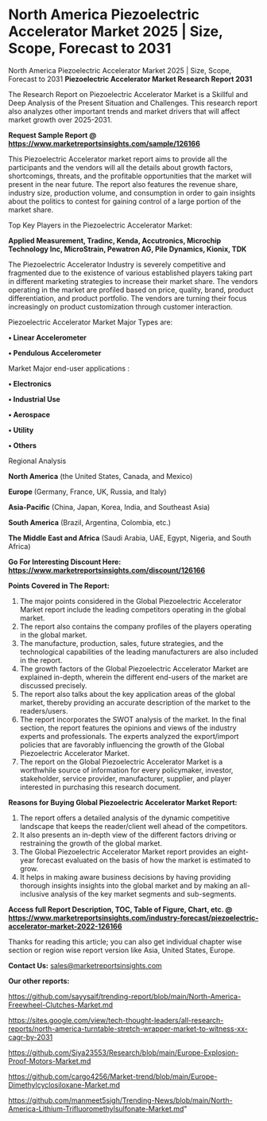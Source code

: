 # North America Piezoelectric Accelerator Market 2025 | Size, Scope, Forecast to 2031
 North America Piezoelectric Accelerator Market 2025 | Size, Scope, Forecast to 2031
<strong>Piezoelectric Accelerator Market Research Report 2031</strong>

The Research Report on Piezoelectric Accelerator Market is a Skillful and Deep Analysis of the Present Situation and Challenges. This research report also analyzes other important trends and market drivers that will affect market growth over 2025-2031.

<strong>Request Sample Report @ <a href=https://www.marketreportsinsights.com/sample/126166>https://www.marketreportsinsights.com/sample/126166</a></strong>

This Piezoelectric Accelerator market report aims to provide all the participants and the vendors will all the details about growth factors, shortcomings, threats, and the profitable opportunities that the market will present in the near future. The report also features the revenue share, industry size, production volume, and consumption in order to gain insights about the politics to contest for gaining control of a large portion of the market share.

Top Key Players in the Piezoelectric Accelerator Market:

<strong>Applied Measurement, Tradinc, Kenda, Accutronics, Microchip Technology Inc, MicroStrain, Pewatron AG, Pile Dynamics, Kionix, TDK</strong>

The Piezoelectric Accelerator Industry is severely competitive and fragmented due to the existence of various established players taking part in different marketing strategies to increase their market share. The vendors operating in the market are profiled based on price, quality, brand, product differentiation, and product portfolio. The vendors are turning their focus increasingly on product customization through customer interaction.

Piezoelectric Accelerator Market Major Types are:

<strong>• Linear Accelerometer

• Pendulous Accelerometer</strong>

Market Major end-user applications :

<strong>• Electronics

• Industrial Use

• Aerospace

• Utility

• Others</strong>

Regional Analysis

</u><strong><b>North America</b></strong> (the United States, Canada, and Mexico)

<strong><b>Europe </b></strong>(Germany, France, UK, Russia, and Italy)

<strong><b>Asia-Pacific</b></strong> (China, Japan, Korea, India, and Southeast Asia)

<strong><b>South America</b></strong> (Brazil, Argentina, Colombia, etc.)

<strong><b>The Middle East and Africa</b></strong> (Saudi Arabia, UAE, Egypt, Nigeria, and South Africa)

<strong>Go For Interesting Discount Here: <a href=https://www.marketreportsinsights.com/discount/126166>https://www.marketreportsinsights.com/discount/126166</a></strong>

<strong>Points Covered in The Report:</strong>
<ol>
  <li>The major points considered in the Global Piezoelectric Accelerator Market report include the leading competitors operating in the global market.</li>
  <li>The report also contains the company profiles of the players operating in the global market.</li>
  <li>The manufacture, production, sales, future strategies, and the technological capabilities of the leading manufacturers are also included in the report.</li>
  <li>The growth factors of the Global Piezoelectric Accelerator Market are explained in-depth, wherein the different end-users of the market are discussed precisely.</li>
  <li>The report also talks about the key application areas of the global market, thereby providing an accurate description of the market to the readers/users.</li>
  <li>The report incorporates the SWOT analysis of the market. In the final section, the report features the opinions and views of the industry experts and professionals. The experts analyzed the export/import policies that are favorably influencing the growth of the Global Piezoelectric Accelerator Market.</li>
  <li>The report on the Global Piezoelectric Accelerator Market is a worthwhile source of information for every policymaker, investor, stakeholder, service provider, manufacturer, supplier, and player interested in purchasing this research document.</li>
</ol>
<strong>Reasons for Buying Global Piezoelectric Accelerator Market Report:</strong>

<ol>
  <li>The report offers a detailed analysis of the dynamic competitive landscape that keeps the reader/client well ahead of the competitors.</li>
  <li>It also presents an in-depth view of the different factors driving or restraining the growth of the global market.</li>
  <li>The Global Piezoelectric Accelerator Market report provides an eight-year forecast evaluated on the basis of how the market is estimated to grow.</li>
  <li>It helps in making aware business decisions by having providing thorough insights insights into the global market and by making an all-inclusive analysis of the key market segments and sub-segments.</li>
</ol>
<strong>Access full Report Description, TOC, Table of Figure, Chart, etc. @ <a href=https://www.marketreportsinsights.com/industry-forecast/piezoelectric-accelerator-market-2022-126166>https://www.marketreportsinsights.com/industry-forecast/piezoelectric-accelerator-market-2022-126166</a></strong>


Thanks for reading this article; you can also get individual chapter wise section or region wise report version like Asia, United States, Europe.

<strong>Contact Us:</strong>
sales@marketreportsinsights.com

<strong>Our other reports:</strong>

<a href=https://github.com/sayysaif/trending-report/blob/main/North-America-Freewheel-Clutches-Market.md>https://github.com/sayysaif/trending-report/blob/main/North-America-Freewheel-Clutches-Market.md</a>

<a href=https://sites.google.com/view/tech-thought-leaders/all-research-reports/north-america-turntable-stretch-wrapper-market-to-witness-xx-cagr-by-2031>https://sites.google.com/view/tech-thought-leaders/all-research-reports/north-america-turntable-stretch-wrapper-market-to-witness-xx-cagr-by-2031</a>

<a href=https://github.com/Siya23553/Research/blob/main/Europe-Explosion-Proof-Motors-Market.md>https://github.com/Siya23553/Research/blob/main/Europe-Explosion-Proof-Motors-Market.md</a>

<a href=https://github.com/cargo4256/Market-trend/blob/main/Europe-Dimethylcyclosiloxane-Market.md>https://github.com/cargo4256/Market-trend/blob/main/Europe-Dimethylcyclosiloxane-Market.md</a>

<a href=https://github.com/manmeet5sigh/Trending-News/blob/main/North-America-Lithium-Trifluoromethylsulfonate-Market.md>https://github.com/manmeet5sigh/Trending-News/blob/main/North-America-Lithium-Trifluoromethylsulfonate-Market.md</a>"
